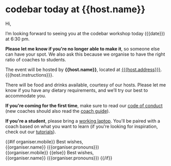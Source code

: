 # codebar today at {{host.name}}

Hi,

I’m looking forward to seeing you at the codebar workshop today ({{date}}) at 6:30 pm.

**Please let me know if you're no longer able to make it**, so someone else can have your spot. We also ask this because we organise to have the right ratio of coaches to students.

The event will be hosted by **{{host.name}}**, located at [{{{host.address}}}]({{host.map}}). {{{host.instructions}}}.

There will be food and drinks available, courtesy of our hosts. Please let me know if you have any dietary requirements, and we’ll try our best to accommodate you.

**If you're coming for the first time**, make sure to read our [code of conduct][coc] (new coaches should also read the [coach guide][coach-guide]).

**If you're a student**, please bring a [working laptop][setup]. You'll be paired with a coach based on what you want to learn (if you're looking for inspiration, check out our [tutorials]).

{{#if organiser.mobile}}
Best wishes,\
{{organiser.name}} ({{organiser.pronouns}})\
{{organiser.mobile}}
{{else}}
Best wishes,\
{{organiser.name}} ({{organiser.pronouns}})
{{/if}}

[coc]: https://codebar.io/code-of-conduct
[coach-guide]: https://codebar.io/effective-teacher-guide
[setup]: http://tutorials.codebar.io/general/setup/tutorial.html
[tutorials]: http://tutorials.codebar.io/